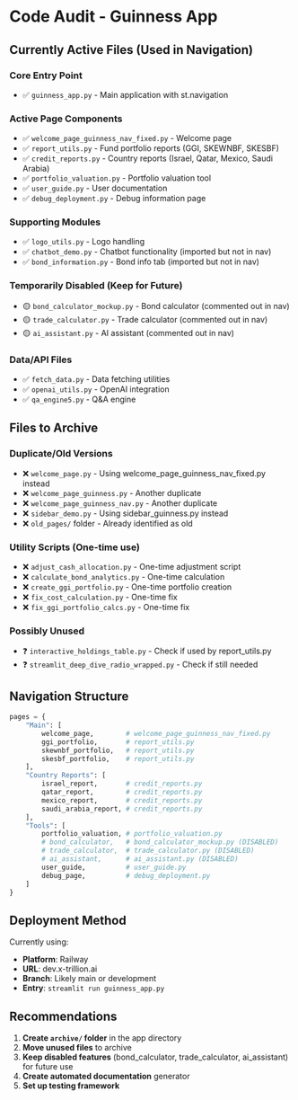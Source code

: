 # Code Audit - Guinness App

## Currently Active Files (Used in Navigation)

### Core Entry Point
- ✅ `guinness_app.py` - Main application with st.navigation

### Active Page Components
- ✅ `welcome_page_guinness_nav_fixed.py` - Welcome page
- ✅ `report_utils.py` - Fund portfolio reports (GGI, SKEWNBF, SKESBF)
- ✅ `credit_reports.py` - Country reports (Israel, Qatar, Mexico, Saudi Arabia)
- ✅ `portfolio_valuation.py` - Portfolio valuation tool
- ✅ `user_guide.py` - User documentation
- ✅ `debug_deployment.py` - Debug information page

### Supporting Modules
- ✅ `logo_utils.py` - Logo handling
- ✅ `chatbot_demo.py` - Chatbot functionality (imported but not in nav)
- ✅ `bond_information.py` - Bond info tab (imported but not in nav)

### Temporarily Disabled (Keep for Future)
- 🟡 `bond_calculator_mockup.py` - Bond calculator (commented out in nav)
- 🟡 `trade_calculator.py` - Trade calculator (commented out in nav)
- 🟡 `ai_assistant.py` - AI assistant (commented out in nav)

### Data/API Files
- ✅ `fetch_data.py` - Data fetching utilities
- ✅ `openai_utils.py` - OpenAI integration
- ✅ `qa_engine5.py` - Q&A engine

## Files to Archive

### Duplicate/Old Versions
- ❌ `welcome_page.py` - Using welcome_page_guinness_nav_fixed.py instead
- ❌ `welcome_page_guinness.py` - Another duplicate
- ❌ `welcome_page_guinness_nav.py` - Another duplicate
- ❌ `sidebar_demo.py` - Using sidebar_guinness.py instead
- ❌ `old_pages/` folder - Already identified as old

### Utility Scripts (One-time use)
- ❌ `adjust_cash_allocation.py` - One-time adjustment script
- ❌ `calculate_bond_analytics.py` - One-time calculation
- ❌ `create_ggi_portfolio.py` - One-time portfolio creation
- ❌ `fix_cost_calculation.py` - One-time fix
- ❌ `fix_ggi_portfolio_calcs.py` - One-time fix

### Possibly Unused
- ❓ `interactive_holdings_table.py` - Check if used by report_utils.py
- ❓ `streamlit_deep_dive_radio_wrapped.py` - Check if still needed

## Navigation Structure

```python
pages = {
    "Main": [
        welcome_page,        # welcome_page_guinness_nav_fixed.py
        ggi_portfolio,       # report_utils.py
        skewnbf_portfolio,   # report_utils.py
        skesbf_portfolio,    # report_utils.py
    ],
    "Country Reports": [
        israel_report,       # credit_reports.py
        qatar_report,        # credit_reports.py
        mexico_report,       # credit_reports.py
        saudi_arabia_report, # credit_reports.py
    ],
    "Tools": [
        portfolio_valuation, # portfolio_valuation.py
        # bond_calculator,   # bond_calculator_mockup.py (DISABLED)
        # trade_calculator,  # trade_calculator.py (DISABLED)
        # ai_assistant,      # ai_assistant.py (DISABLED)
        user_guide,          # user_guide.py
        debug_page,          # debug_deployment.py
    ]
}
```

## Deployment Method

Currently using:
- **Platform**: Railway
- **URL**: dev.x-trillion.ai
- **Branch**: Likely main or development
- **Entry**: `streamlit run guinness_app.py`

## Recommendations

1. **Create `archive/` folder** in the app directory
2. **Move unused files** to archive
3. **Keep disabled features** (bond_calculator, trade_calculator, ai_assistant) for future use
4. **Create automated documentation** generator
5. **Set up testing framework**